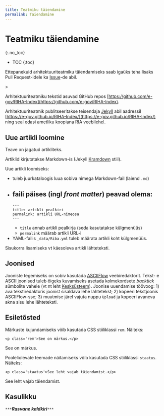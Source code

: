 ```yaml
---
title: Teatmiku täiendamine
permalink: Taiendamine
---
```


# Teatmiku täiendamine
{:.no_toc}

* TOC
{:toc}

<p class='staatus'>Ettepanekuid arhitektuuriteatmiku täiendamiseks saab igaüks teha lisaks Pull Request-idele ka <a href='https://github.com/e-gov/RIHA-Index/issues'>Issue</a>-de abil.</p>>

Arhitektuuriteatmiku tekstid asuvad GitHub repos [https://github.com/e-gov/RIHA-Index](https://github.com/e-gov/RIHA-Index).

Arhitektuuriteatmik publitseeritakse teisendaja [Jekyll](https://jekyllrb.com/) abil aadressil [https://e-gov.github.io/RIHA-Index/](https://e-gov.github.io/RIHA-Index/) ning seal edasi ametliku koopiana RIA veebilehel.

## Uue artikli loomine

Teave on jagatud artikliteks.

Artiklid kirjutatakse Markdown-is (Jekyll [Kramdown](https://kramdown.gettalong.org/syntax.html) stiil).

Uue artikli loomiseks:
  - tuleb juurkataloogis luua sobiva nimega Markdown-fail (laiend `.md`)
  - faili päises (ingl _front matter_) peavad olema:
    -     
    ```
    ---
    title: artikli pealkiri
    permalink: artikli URL-nimeosa
    ---
    ```
    - `title` annab artikli pealkirja (seda kasutatakse külgmenüüs)
    - `permalink` määrab artikli URL-i
  - YAML-failis `_data/Riba.yml` tuleb määrata artikli koht külgmenüüs.

Sisukorra lisamiseks vt käesoleva artikli lähteteksti.

## Joonised

Jooniste tegemiseks on sobiv kasutada [ASCIIFlow](http://asciiflow.com/) veebiredaktorit. Tekst- e ASCII joonised tuleb õigeks kuvamiseks asetada kolmekordsete _backtick_ sümbolite vahele (vt nt leht [Kesksüsteem](Kesk)). Joonise uuendamise töövoog: 1) ava tekstiredaktoris joonist sisaldava lehe lähtetekst; 2) kopeeri tekstjoonis ASCIIFlow-sse; 3) muutmise järel vajuta nuppu `Upload` ja kopeeri avaneva akna sisu lehe lähteteksti.

## Esiletõsted

Märkuste kujundamiseks võib kasutada CSS stiiliklassi  `rem`. Näiteks:

```
<p class='rem'>See on märkus.</p>
```

<p class='rem'>See on märkus.</p>

Pooleliolevate teemade näitamiseks võib kasutada CSS stiiliklassi `staatus`. Näiteks:

```
<p class='staatus'>See leht vajab täiendamist.</p>
```

<p class='staatus'>See leht vajab täiendamist.</p>

## Kasulikku

`***`***Rasvane kaldkiri***`***`
